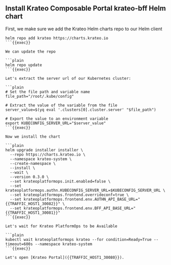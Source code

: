 ## Install Krateo Composable Portal krateo-bff Helm chart
First, we make sure we add the Krateo Helm charts repo to our Helm client

```plain
helm repo add krateo https://charts.krateo.io
```{{exec}}

We can update the repo

```plain
helm repo update
```{{exec}}

Let's extract the server url of our Kubernetes cluster:

```plain
# Set the file path and variable name
file_path="/root/.kube/config"

# Extract the value of the variable from the file
server_value=$(yq eval '.clusters[0].cluster.server' "$file_path")

# Export the value to an environment variable
export KUBECONFIG_SERVER_URL="$server_value"
```{{exec}}

Now we install the chart

```plain
helm upgrade installer installer \
  --repo https://charts.krateo.io \
  --namespace krateo-system \
  --create-namespace \
  --install \
  --wait \
  --version 0.3.0 \
  --set krateoplatformops.init.enabled=false \
  --set krateoplatformops.authn.KUBECONFIG_SERVER_URL=$KUBECONFIG_SERVER_URL \
  --set krateoplatformops.frontend.overrideconf=true \
  --set krateoplatformops.frontend.env.AUTHN_API_BASE_URL="{{TRAFFIC_HOST1_30082}}" \
  --set krateoplatformops.frontend.env.BFF_API_BASE_URL="{{TRAFFIC_HOST1_30081}}"
```{{exec}}

Let's wait for Krateo PlatformOps to be Available

```plain
kubectl wait krateoplatformops krateo --for condition=Ready=True --timeout=600s --namespace krateo-system
```{{exec}}

Let's open [Krateo Portal]({{TRAFFIC_HOST1_30080}}).
